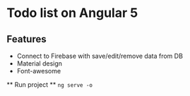 # Todo list on Angular 5
## Features
* Connect to Firebase with save/edit/remove data from DB
* Material design
* Font-awesome

** Run project **
`ng serve -o`
